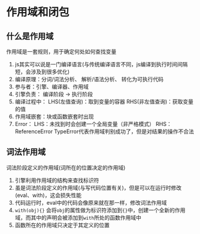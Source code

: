 # 作用域和闭包

## 什么是作用域
作用域是一套规则，用于确定何处如何查找变量
1. js其实可以说是一门编译语言(与传统编译语言不同，js编译到执行时间间隔短，会涉及到很多优化)
2. 编译原理：分词/词法分析、 解析/语法分析、 转化为可执行代码
3. 参与者：引擎、编译器、作用域
4. 引擎负责： 编译阶段 -> 执行阶段
5. 编译过程中： LHS(左值查询)：取到变量的容器
              RHS(非左值查询)：获取变量的值
6. 作用域嵌套：块或函数嵌套时出现
7. Error： LHS：未找到时会创建一个全局变量（非严格模式）
           RHS：ReferenceError
           TypeError代表作用域判别成功了，但是对结果的操作不合法

## 词法作用域
词法阶段定义的作用域(词所在的位置决定的作用域)
1. 引擎利用作用域的结构来查找标识符
2. 虽是词法阶段定义的作用域(与写代码位置有关)，但是可以在运行时修改(eval、with)，这会损失性能
3. 代码运行时，eval中的代码会像原来就在那一样，修改词法作用域
4. `with(obj){}` 会将`obj`的属性做为标识符添加到`{}`中，创建一个全新的作用域，而其中的声明会被添加到`with`所处的函数作用域中
5. 函数所在的作用域只决定于其定义的位置